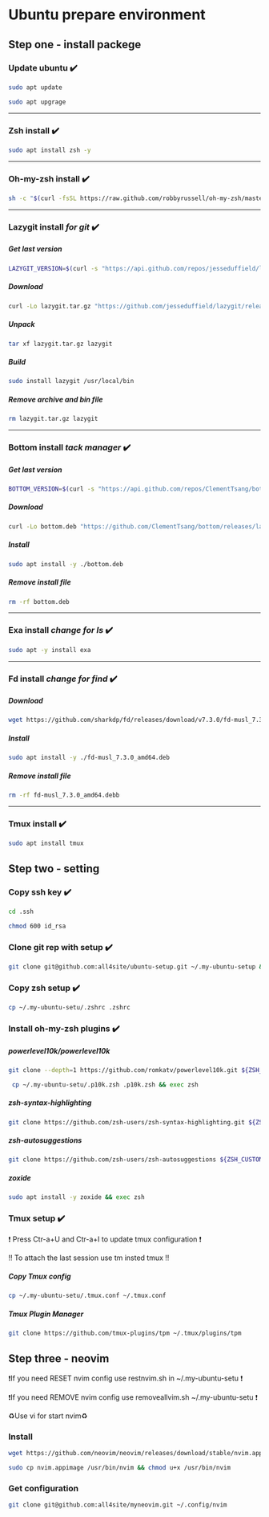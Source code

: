 # Ubuntu prepare environment
## Step one - install packege
### Update ubuntu :heavy_check_mark:
```bash
sudo apt update
```
```bash
sudo apt upgrage
```
---

### Zsh install :heavy_check_mark:
```bash
sudo apt install zsh -y
```
---

### Oh-my-zsh install :heavy_check_mark:
```bash
sh -c "$(curl -fsSL https://raw.github.com/robbyrussell/oh-my-zsh/master/tools/install.sh)"
```
---

### Lazygit install *for git* :heavy_check_mark:
##### Get last version 
```bash
LAZYGIT_VERSION=$(curl -s "https://api.github.com/repos/jesseduffield/lazygit/releases/latest" | grep -Po '"tag_name": "v\K[^"]*')
```
##### Download
```bash
curl -Lo lazygit.tar.gz "https://github.com/jesseduffield/lazygit/releases/latest/download/lazygit_${LAZYGIT_VERSION}_Linux_x86_64.tar.gz"
```
##### Unpack
```bash
tar xf lazygit.tar.gz lazygit
```
##### Build
```bash
sudo install lazygit /usr/local/bin
```
##### Remove archive and bin file 
```bash
rm lazygit.tar.gz lazygit
```
---

### Bottom install *tack manager* :heavy_check_mark:
##### Get last version
```bash
BOTTOM_VERSION=$(curl -s "https://api.github.com/repos/ClementTsang/bottom/releases/latest" | grep -Po '"tag_name": "\K[0-9.]+')
```
##### Download
```bash
curl -Lo bottom.deb "https://github.com/ClementTsang/bottom/releases/latest/download/bottom_${BOTTOM_VERSION}_amd64.deb"
```
##### Install
```bash
sudo apt install -y ./bottom.deb
```
##### Remove install file
```bash
rm -rf bottom.deb
```
---

### Exa install *change for ls* :heavy_check_mark:
```bash
sudo apt -y install exa
```
---

### Fd install *change for find* :heavy_check_mark:
##### Download
```bash
wget https://github.com/sharkdp/fd/releases/download/v7.3.0/fd-musl_7.3.0_amd64.deb
```
##### Install
```bash
sudo apt install -y ./fd-musl_7.3.0_amd64.deb
```
##### Remove install file 
```bash
rm -rf fd-musl_7.3.0_amd64.debb
```
---

### Tmux install :heavy_check_mark:
```bash
sudo apt install tmux
```

## Step two - setting
### Copy ssh key :heavy_check_mark:
```bash
cd .ssh
```
```bash
chmod 600 id_rsa
```
### Clone git rep with setup :heavy_check_mark:
```bash
git clone git@github.com:all4site/ubuntu-setup.git ~/.my-ubuntu-setup && chmod u+x removeallnvim.sh resetnvim.sh
```
### Copy zsh setup :heavy_check_mark:
```bash
cp ~/.my-ubuntu-setu/.zshrc .zshrc
```
### Install oh-my-zsh plugins :heavy_check_mark:
##### powerlevel10k/powerlevel10k
```bash
git clone --depth=1 https://github.com/romkatv/powerlevel10k.git ${ZSH_CUSTOM:-$HOME/.oh-my-zsh/custom}/themes/powerlevel10k && exec zsh
```
```bash
 cp ~/.my-ubuntu-setu/.p10k.zsh .p10k.zsh && exec zsh
```
##### zsh-syntax-highlighting
```bash
git clone https://github.com/zsh-users/zsh-syntax-highlighting.git ${ZSH_CUSTOM:-~/.oh-my-zsh/custom}/plugins/zsh-syntax-highlighting && exec zsh
```
##### zsh-autosuggestions
```bash
git clone https://github.com/zsh-users/zsh-autosuggestions ${ZSH_CUSTOM:-~/.oh-my-zsh/custom}/plugins/zsh-autosuggestions && exec zsh
```
##### zoxide
```bash
sudo apt install -y zoxide && exec zsh
```
### Tmux setup :heavy_check_mark:

:exclamation: Press Ctr-a+U and Ctr-a+I to update tmux configuration :exclamation:

:bangbang: To attach the last session use tm insted tmux :bangbang:
##### Copy Tmux config
```bash
cp ~/.my-ubuntu-setu/.tmux.conf ~/.tmux.conf
```
##### Tmux Plugin Manager
```bash
git clone https://github.com/tmux-plugins/tpm ~/.tmux/plugins/tpm
```


## Step three - neovim

:exclamation:If you need RESET nvim config use restnvim.sh in ~/.my-ubuntu-setu :exclamation:

:exclamation:If you need REMOVE nvim config use removeallvim.sh ~/.my-ubuntu-setu :exclamation:

:recycle:Use vi for start nvim:recycle:

### Install
```bash
wget https://github.com/neovim/neovim/releases/download/stable/nvim.appimage && sudo apt install fuse gcc ripgrep
```
```bash
sudo cp nvim.appimage /usr/bin/nvim && chmod u+x /usr/bin/nvim
```
### Get configuration
```bash
git clone git@github.com:all4site/myneovim.git ~/.config/nvim
```
